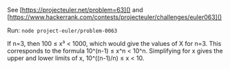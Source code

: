 See [https://projecteuler.net/problem=63]() and [https://www.hackerrank.com/contests/projecteuler/challenges/euler063]()

Run: `node project-euler/problem-0063`

If n=3, then 100 ≤ x³ < 1000, which would give the values of X for n=3.  This corresponds to the formula 10^(n-1) ≤ x^n < 10^n.  Simplifying for x gives the upper and lower limits of x, 10^((n-1)/n) ≤ x < 10. 
